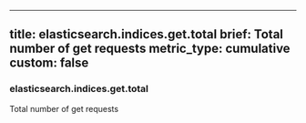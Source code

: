 
---
title: elasticsearch.indices.get.total
brief: Total number of get requests
metric_type: cumulative
custom: false
---
### elasticsearch.indices.get.total

Total number of get requests
